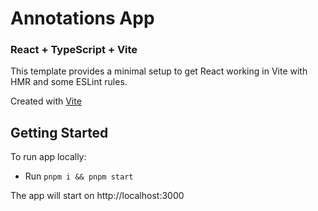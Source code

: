 # Annotations App

### React + TypeScript + Vite

This template provides a minimal setup to get React working in Vite with HMR and some ESLint rules.

Created with [Vite](https://vitejs.dev/guide/)

## Getting Started

To run app locally:

- Run `pnpm i && pnpm start`

The app will start on http://localhost:3000
